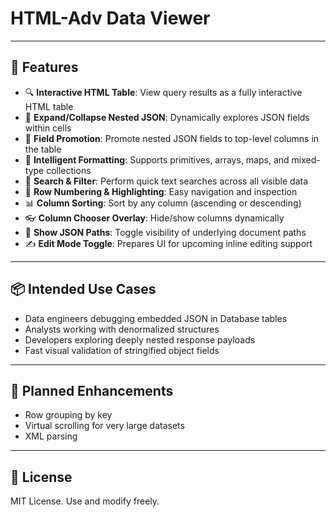 # HTML-Adv Data Viewer

---

## 🚀 Features

- 🔍 **Interactive HTML Table**: View query results as a fully interactive HTML table
- 📂 **Expand/Collapse Nested JSON**: Dynamically explores JSON fields within cells
- 🎯 **Field Promotion**: Promote nested JSON fields to top-level columns in the table
- 🧠 **Intelligent Formatting**: Supports primitives, arrays, maps, and mixed-type collections
- 🧭 **Search & Filter**: Perform quick text searches across all visible data
- 🔢 **Row Numbering & Highlighting**: Easy navigation and inspection
- 📊 **Column Sorting**: Sort by any column (ascending or descending)
- 👓 **Column Chooser Overlay**: Hide/show columns dynamically
- 🔗 **Show JSON Paths**: Toggle visibility of underlying document paths
- ✍️ **Edit Mode Toggle**: Prepares UI for upcoming inline editing support

---

## 📦 Intended Use Cases

- Data engineers debugging embedded JSON in Database tables
- Analysts working with denormalized structures
- Developers exploring deeply nested response payloads
- Fast visual validation of stringified object fields

---

## 🧩 Planned Enhancements

- Row grouping by key
- Virtual scrolling for very large datasets
- XML parsing

---

## 📄 License

MIT License. Use and modify freely.
